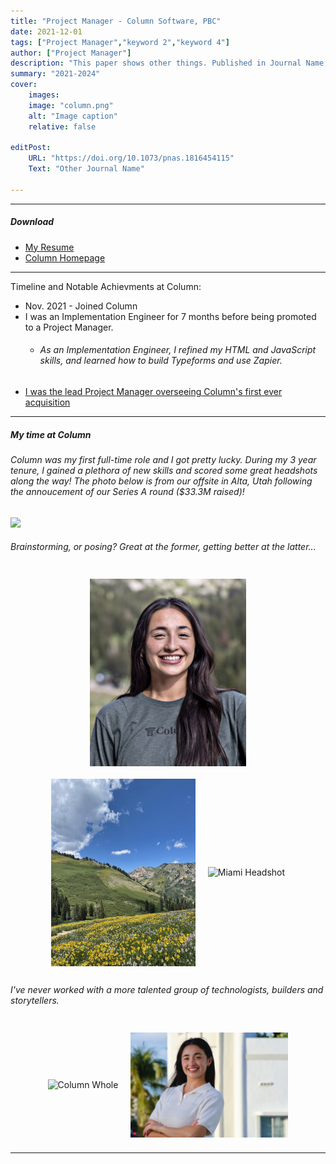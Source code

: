 ```yaml
---
title: "Project Manager - Column Software, PBC" 
date: 2021-12-01 
tags: ["Project Manager","keyword 2","keyword 4"]
author: ["Project Manager"]
description: "This paper shows other things. Published in Journal Name, 2015." 
summary: "2021-2024" 
cover:
    images:
    image: "column.png"
    alt: "Image caption"
    relative: false

editPost:
    URL: "https://doi.org/10.1073/pnas.1816454115"
    Text: "Other Journal Name"

---
```


---

##### Download

+ [My Resume](cv.pdf)
+ [Column Homepage](https://www.column.us/)


---
Timeline and Notable Achievments at Column:
+ Nov. 2021 - Joined Column 
+ I was an Implementation Engineer for 7 months before being promoted to a Project Manager.
    * ###### As an Implementation Engineer, I refined my HTML and JavaScript skills, and learned how to build Typeforms and use Zapier.
+ [I was the lead Project Manager overseeing Column's first ever acquisition](https://www.prnewswire.com/news-releases/column-announces-acquisition-of-modulist-expanding-platform-of-local-transactions-302032353.html)
---
##### My time at Column 
###### Column was my first full-time role and I got pretty lucky. During my 3 year tenure, I gained a plethora of new skills and scored some great headshots along the way! The photo below is from our offsite in Alta, Utah following the annoucement of our Series A round ($33.3M raised)!
![](columnwhole.png) 
###### Brainstorming, or posing? Great at the former, getting better at the latter...
<div class="image-container">
  <img src="altaheadshot.png" alt="Column Whole" class="responsive-image">
  <img src="mountain.png" alt="Miami Headshot" class="responsive-image">
    <img src="listening.jpg" alt="Miami Headshot" class="responsive-image">
</div>

<style>
  .image-container {
    display: flex;
    justify-content: center;
    flex-wrap: wrap;
  }

  .responsive-image {
    max-width: 100%;
    height: auto;
    margin: 10px;
    max-height: 300px; /* Adjust this value to control the maximum height of the images */
  }

  @media (max-width: 767px) {
    .image-container {
      flex-direction: column;
      align-items: center;
    }

    .responsive-image {
      max-width: 80%; /* Adjust this value to control the maximum width of the images on mobile devices */
    }
  }
</style>
###### I've never worked with a more talented group of technologists, builders and storytellers. 
<div class="image-container">
  <img src="miami.jpg" alt="Column Whole" class="responsive-image">
  <img src="miamiheadshot.jpg" alt="Miami Headshot" class="responsive-image">
</div>

<style>
  .image-container {
    display: flex;
    justify-content: center;
    align-items: center;
  }

  .responsive-image {
    max-width: 50%;
    height: auto;
    margin: 10px;
    max-height: 300px; /* Adjust this value to control the maximum height of the images */
  }

  @media (max-width: 767px) {
    .responsive-image {
      max-width: 80%; /* Adjust this value to control the maximum width of the images on mobile devices */
    }
  }
</style>


---
